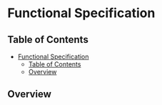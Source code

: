 # Functional Specification

## Table of Contents

- [Functional Specification](#functional-specification)
  - [Table of Contents](#table-of-contents)
  - [Overview](#overview)
  
## Overview


